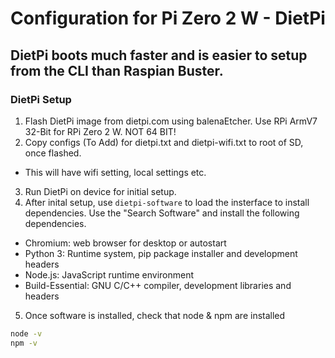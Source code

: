 # Configuration for Pi Zero 2 W - DietPi

## DietPi boots much faster and is easier to setup from the CLI than Raspian Buster. 

### DietPi Setup
1. Flash DietPi image from dietpi.com using balenaEtcher. Use RPi ArmV7 32-Bit for RPi Zero 2 W. NOT 64 BIT!
2. Copy configs (To Add) for dietpi.txt and dietpi-wifi.txt to root of SD, once flashed.
  - This will have wifi setting, local settings etc.
3. Run DietPi on device for initial setup.
4. After inital setup, use ```dietpi-software``` to load the insterface to install dependencies. Use the "Search Software" and install the following dependencies.
  - Chromium: web browser for desktop or autostart
  - Python 3: Runtime system, pip package installer and development headers
  - Node.js: JavaScript runtime environment
  - Build-Essential: GNU C/C++ compiler, development libraries and headers 
5. Once software is installed, check that node & npm are installed
  ```bash
  node -v
  npm -v
  ```

